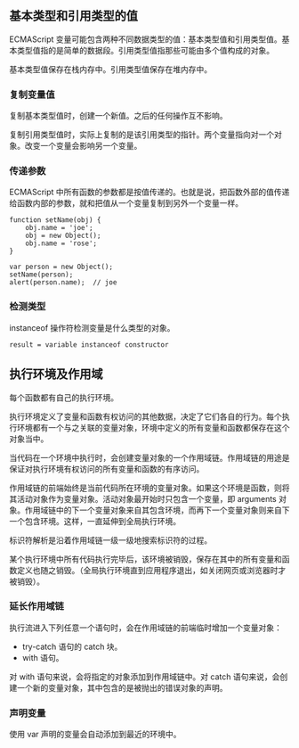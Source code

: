 ## 基本类型和引用类型的值

ECMAScript 变量可能包含两种不同数据类型的值：基本类型值和引用类型值。基本类型值指的是简单的数据段。引用类型值指那些可能由多个值构成的对象。

基本类型值保存在栈内存中。引用类型值保存在堆内存中。

### 复制变量值

复制基本类型值时，创建一个新值。之后的任何操作互不影响。

复制引用类型值时，实际上复制的是该引用类型的指针。两个变量指向对一个对象。改变一个变量会影响另一个变量。

### 传递参数

ECMAScript 中所有函数的参数都是按值传递的。也就是说，把函数外部的值传递给函数内部的参数，就和把值从一个变量复制到另外一个变量一样。

    function setName(obj) {
        obj.name = 'joe';
        obj = new Object();
        obj.name = 'rose';
    }

    var person = new Object();
    setName(person);
    alert(person.name);  // joe

### 检测类型

instanceof 操作符检测变量是什么类型的对象。

    result = variable instanceof constructor

## 执行环境及作用域

每个函数都有自己的执行环境。

执行环境定义了变量和函数有权访问的其他数据，决定了它们各自的行为。每个执行环境都有一个与之关联的变量对象，环境中定义的所有变量和函数都保存在这个对象当中。

当代码在一个环境中执行时，会创建变量对象的一个作用域链。作用域链的用途是保证对执行环境有权访问的所有变量和函数的有序访问。

作用域链的前端始终是当前代码所在环境的变量对象。如果这个环境是函数，则将其活动对象作为变量对象。活动对象最开始时只包含一个变量，即 arguments 对象。作用域链中的下一个变量对象来自其包含环境，而再下一个变量对象则来自下一个包含环境。这样，一直延伸到全局执行环境。

标识符解析是沿着作用域链一级一级地搜索标识符的过程。

某个执行环境中所有代码执行完毕后，该环境被销毁，保存在其中的所有变量和函数定义也随之销毁。（全局执行环境直到应用程序退出，如关闭网页或浏览器时才被销毁）。

### 延长作用域链

执行流进入下列任意一个语句时，会在作用域链的前端临时增加一个变量对象：

- try-catch 语句的 catch 块。
- with 语句。

对 with 语句来说，会将指定的对象添加到作用域链中。对 catch 语句来说，会创建一个新的变量对象，其中包含的是被抛出的错误对象的声明。

### 声明变量

使用 var 声明的变量会自动添加到最近的环境中。